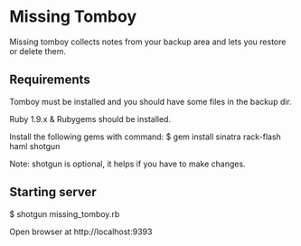 # Missing Tomboy

Missing tomboy collects notes from your backup area and lets you restore or delete them.

## Requirements

Tomboy must be installed and you should have some files in the backup dir.

Ruby 1.9.x & Rubygems should be installed.

Install the following gems with command:
$ gem install sinatra rack-flash haml shotgun

Note: shotgun is optional, it helps if you have to make changes.

## Starting server

$ shotgun missing_tomboy.rb

Open browser at http://localhost:9393